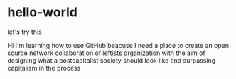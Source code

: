 # hello-world
let's try this


Hi I'm learning how to use GitHub beacuse I need a place to create an open source network collaboration of leftists organization with the aim of designing what a postcapitalist society should look like
and surpassing capitalism in the process
